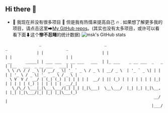 ## Hi there 👋

<!--
**123456msk/123456msk** is a ✨ _special_ ✨ repository because its `README.md` (this file) appears on your GitHub profile.

Here are some ideas to get you started:

- 🔭 I’m currently working on ...
- 🌱 I’m currently learning ...
- 👯 I’m looking to collaborate on ...
- 🤔 I’m looking for help with ...
- 💬 Ask me about ...
- 📫 How to reach me: ...
- 😄 Pronouns: ...
- ⚡ Fun fact: ...
-->

- 🔭 我现在并没有很多项目 🥲 但是我有热情来提高自己 🔥 . 如果想了解更多我的项目，请点击这里➡[My GitHub repos](https://github.com/Ignorance-z?tab=repositories)。(其实也没有太多项目，或许可以看看下面⬇这个<b>惨不忍睹</b>的统计数据)
![msk's GitHub stats](https://github-readme-stats.vercel.app/api?username=Ignorance-z&show_icons=true&theme=highcontrast)





```
               _                            _                            _                          _ 
              | |                          | |                          | |                        | |
 __      _____| | ___ ___  _ __ ___   ___  | |_ ___    _ __ ___  _   _  | |__   ___  _ __ ___   ___| |
 \ \ /\ / / _ \ |/ __/ _ \| '_ ` _ \ / _ \ | __/ _ \  | '_ ` _ \| | | | | '_ \ / _ \| '_ ` _ \ / _ \ |
  \ V  V /  __/ | (_| (_) | | | | | |  __/ | || (_) | | | | | | | |_| | | | | | (_) | | | | | |  __/_|
   \_/\_/ \___|_|\___\___/|_| |_| |_|\___|  \__\___/  |_| |_| |_|\__, | |_| |_|\___/|_| |_| |_|\___(_)
                                                                  __/ |                               
                                                                 |___/                                
                                      
```
